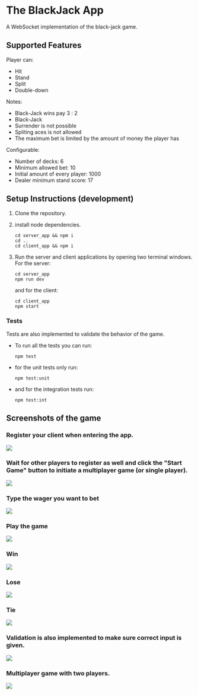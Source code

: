 # The BlackJack App

A WebSocket implementation of the black-jack game.

## Supported Features

Player can:
 - Hit
 - Stand
 - Split
 - Double-down

Notes:
 - Black-Jack wins pay 3 : 2
 - Black-Jack
 - Surrender is not possible
 - Spliting aces is not allowed
 - The maximum bet is limited by the amount of money the player has

 Configurable:
 -  Number of decks: 6
 -  Minimum allowed bet: 10
 -  Initial amount of every player: 1000
 -  Dealer minimum stand score: 17

## Setup Instructions (development)

1. Clone the repository.
2. install node dependencies.

    ```
    cd server_app && npm i
    cd ..
    cd client_app && npm i 
    ```

3. Run the server and client applications by opening two terminal windows. For the server:
    ```
    cd server_app
    npm run dev
    ```
    and for the client:
    ```
    cd client_app
    npm start
    ```
### Tests

Tests are also implemented to validate the behavior of the game.

- To run all the tests you can run:

    ```
    npm test
    ```

 - for the unit tests only run:
    
    ```
    npm test:unit
    ```
-  and for the integration tests run:
    ```
    npm test:int
    ```

## Screenshots of the game
 
### Register your client when entering the app.
![](screenshots/startpage.png)

### Wait for other players to register as well and click the "Start Game" button to initiate a multiplayer game (or single player).
![](screenshots/startgame.png)

### Type the wager you want to bet
![](screenshots/bet.png)

### Play the game
![](screenshots/hitstanddouble.png)

### Win
![](screenshots/win.png)

### Lose
![](screenshots/lose.png)

### Tie
![](screenshots/tie.png)

### Validation is also implemented to make sure correct input is given.
![](screenshots/wrongbet.png)

### Multiplayer game with two players.
![](screenshots/two_players.png)